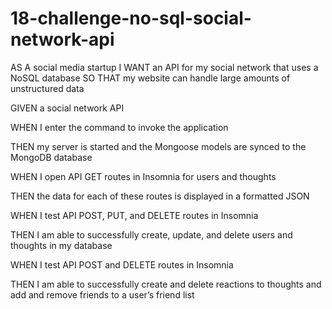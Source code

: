 # 18-challenge-no-sql-social-network-api

AS A social media startup
I WANT an API for my social network that uses a NoSQL database
SO THAT my website can handle large amounts of unstructured data  


GIVEN a social network API  

WHEN I enter the command to invoke the application  

THEN my server is started and the Mongoose models are synced to the MongoDB database  

WHEN I open API GET routes in Insomnia for users and thoughts  

THEN the data for each of these routes is displayed in a formatted JSON  

WHEN I test API POST, PUT, and DELETE routes in Insomnia  

THEN I am able to successfully create, update, and delete users and thoughts in my database  

WHEN I test API POST and DELETE routes in Insomnia  

THEN I am able to successfully create and delete reactions to thoughts and add and remove friends to a user’s friend list